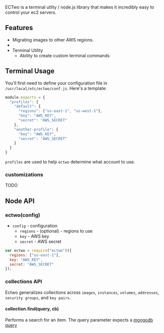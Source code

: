 ECTwo is a terminal utlity / node.js library that makes it incredibly easy to control your ec2 servers. 

## Features

- Migrating images to other AWS regions.
- 
- Terminal Utility 
  - Ability to create custom terminal commands



## Terminal Usage

You'll first need to define your configuration file in `/usr/local/etc/ectwo/conf.js`. Here's a template:

```javascript
module.exports = {
  "profiles": {
    "default": {
      "regions": ["us-east-1", "us-west-1"],
      "key": "AWS_KEY",
      "secret": "AWS_SECRET"
    },
    "another-profile": {
      "key": "AWS_KEY",
      "secret": "AWS_SECRET"
    }
  }
}
```

`profiles` are used to help `ectwo` determine what account to use. 

### customizations

TODO


## Node API

### ectwo(config)

- `config` - configuration
  - `regions` - (optional) - regions to use
  - `key`     - AWS key
  - `secret`  - AWS secret

```javascript
var ectwo = require("ectwo")({
  regions: ["us-east-1"],
  key: "AWS_KEY",
  secret: "AWS_SECRET"
});
```

### collections API

Ectwo generalizes collections across `images`, `instances`, `volumes`, `addresses`, `security groups`, and `key pairs`.

#### collection.find(query, cb)

Performs a search for an item. The query parameter expects a [mongodb query](https://github.com/crcn/sift.js)
